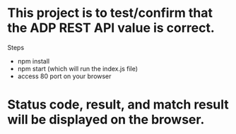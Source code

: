 # This project is to test/confirm that the ADP REST API value is correct. 

Steps
- npm install
- npm start (which will run the index.js file)
- access 80 port on your browser

# Status code, result, and match result will be displayed on the browser.
